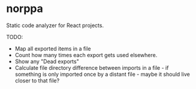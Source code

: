 # norppa

Static code analyzer for React projects.

TODO:

- Map all exported items in a file
- Count how many times each export gets used elsewhere.
- Show any "Dead exports"
- Calculate file directory difference between imports in a file - if something is only imported once by a distant file - maybe it should live closer to that file?
